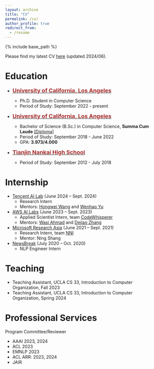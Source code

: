 ```yaml
---
layout: archive
title: "CV"
permalink: /cv/
author_profile: true
redirect_from:
  - /resume
---
```


{% include base_path %}

Please find my latest CV [here](/files/CV_diwu.pdf) (updated 2024/06).

# Education
* <span style="color:black; font-size:15px"><b><a href="https://cs.ucla.edu" target="_blank"><font color="brown" size="4">University of California, Los Angeles</font></a></b></span><br/>
    - Ph.D. Student in Computer Science<br/>
    - Period of Study: September 2022 - present <br/>

* <span style="color:black; font-size:15px"><b><a href="https://cs.ucla.edu" target="_blank"><font color="brown" size="4">University of California, Los Angeles</font></a></b></span><br/>
    - Bachelor of Science (B.Sc.) in Computer Science, <b>Summa Cum Laude</b> <a href="../files/bs_diploma.pdf">[Diploma]</a> <br/>
    - Period of Study: September 2018 - June 2022 <br/>
    - GPA: <b>3.973/4.000</b> <br/>

* <span style="color:black; font-size:15px"><b><a href="http://www.nkzx.cn/" target="_blank"><font color="brown" size="4">Tianjin Nankai High School</font></a></b></span><br/>
    - Period of Study: September 2012 - July 2018 <br/>

# Internship
* <a href="https://ai.tencent.com/ailab/en/about/" target="_blank">Tencent AI Lab</a> (June 2024 – Sept. 2024)
    - Research Intern
    - Mentors: [Hongwei Wang](https://hongweiw.net/) and [Wenhao Yu](https://wyu97.github.io/)
* <a href="https://www.amazon.science/" target="_blank">AWS AI Labs</a> (June 2023 – Sept. 2023)
    - Applied Scientist Intern, team <a href="https://aws.amazon.com/codewhisperer/" target="_blank">CodeWhisperer</a>
    - Mentors: [Wasi Ahmad](https://wasiahmad.github.io/) and [Dejiao Zhang](https://dejiao2018.github.io/)
* <a href="https://www.microsoft.com/en-us/research/lab/microsoft-research-asia/" target="_blank">Microsoft Research Asia</a> (June 2021 – Sept. 2021)
    - Research Intern, team <a href="https://github.com/microsoft/nni/" target="_blank">NNI</a>
    - Mentor: Ning Shang
* <a href="https://www.newsbreak.com/" target="_blank">NewsBreak</a> (July 2020 – Oct. 2020)
    - NLP Engineer Intern

# Teaching
* Teaching Assistant, UCLA CS 33, Introduction to Computer Organization, Fall 2023
* Teaching Assistant, UCLA CS 33, Introduction to Computer Organization, Spring 2024

# Professional Services 
Program Committee/Reviewer
* AAAI 2023, 2024
* ACL 2023
* EMNLP 2023
* ACL ARR: 2023, 2024
* JAIR
